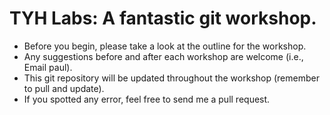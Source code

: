 # TYH Labs: A fantastic git workshop.
  - Before you begin, please take a look at the outline for the workshop.
  - Any suggestions before and after each workshop are welcome (i.e., Email paul).
  - This git repository will be updated throughout the workshop (remember to pull and update).
  - If you spotted any error, feel free to send me a pull request.

